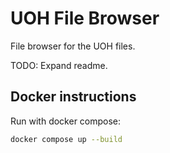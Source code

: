 # UOH File Browser

File browser for the UOH files.

TODO: Expand readme.

## Docker instructions

Run with docker compose:

```bash
docker compose up --build
```
